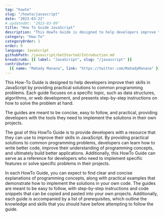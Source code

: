 ```yaml
---
tag: "howto"
slug: "/howto/javascript"
date: "2023-03-22"
# updatedAt: "2023-03-09"
title: "How To Guide JavaScript"
description: "This HowTo Guide is designed to help developers improve their skills in JavaScript by providing practical solutions to common programming problems. Each guide focuses on a specific topic, such as data structures, algorithms, or web development, and presents step-by-step instructions on how to solve the problem at hand. "
category: "How-To"
categoryOrder: 1
order: 0
language: JavaScript
githubPath: /javascript/GetStarted/Introduction.md
breadcrumb: [{ label: "JavaScript", slug: "/javascript" }]
contributor:
  [{ name: "Mahady Manana", link: "https://twitter.com/MahadyManana" }]
---
```


This How-To Guide is designed to help developers improve their skills in JavaScript by providing practical solutions to common programming problems. Each guide focuses on a specific topic, such as data structures, algorithms, or web development, and presents step-by-step instructions on how to solve the problem at hand. 

The guides are meant to be concise, easy to follow, and practical, providing developers with the tools they need to implement the solutions in their own projects.

The goal of this HowTo Guide is to provide developers with a resource that they can use to improve their skills in JavaScript. By providing practical solutions to common programming problems, developers can learn how to write better code, improve their understanding of programming concepts, and ultimately build better applications. Additionally, this HowTo Guide can serve as a reference for developers who need to implement specific features or solve specific problems in their projects.

In each HowTo Guide, you can expect to find clear and concise explanations of programming concepts, along with practical examples that demonstrate how to implement the solutions in your own code. The guides are meant to be easy to follow, with step-by-step instructions and code snippets that can be copied and pasted into your own projects. Additionally, each guide is accompanied by a list of prerequisites, which outline the knowledge and skills that you should have before attempting to follow the guide.
